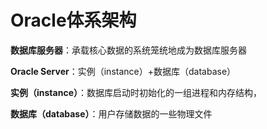 # Oracle体系架构

**数据库服务器**：承载核心数据的系统笼统地成为数据库服务器

**Oracle Server**：实例（instance）+数据库（database）

**实例（instance）**：数据库启动时初始化的一组进程和内存结构，

**数据库（database）**：用户存储数据的一些物理文件



